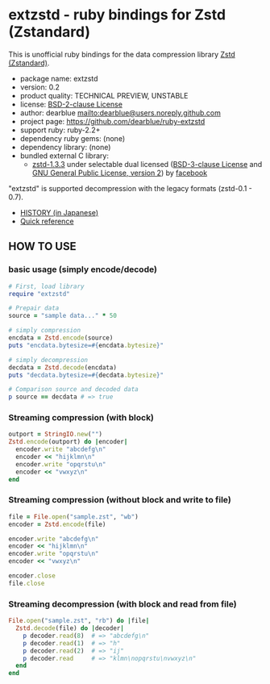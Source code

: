 # extzstd - ruby bindings for Zstd (Zstandard)

This is unofficial ruby bindings for the data compression library
[Zstd (Zstandard)](https://github.com/facebook/zstd).

  * package name: extzstd
  * version: 0.2
  * product quality: TECHNICAL PREVIEW, UNSTABLE
  * license: [BSD-2-clause License](LICENSE)
  * author: dearblue <mailto:dearblue@users.noreply.github.com>
  * project page: <https://github.com/dearblue/ruby-extzstd>
  * support ruby: ruby-2.2+
  * dependency ruby gems: (none)
  * dependency library: (none)
  * bundled external C library:
      * [zstd-1.3.3](https://github.com/facebook/zstd)
        under selectable dual licensed ([BSD-3-clause License](https://github.com/facebook/zstd/blob/v1.3.3/LICENSE) and [GNU General Public License, version 2](https://github.com/facebook/zstd/blob/v1.3.3/COPYING))
        by [facebook](https://github.com/facebook)

"extzstd" is supported decompression with the legacy formats (zstd-0.1 - 0.7).

  * [HISTORY (in Japanese)](HISTORY.ja.md)
  * [Quick reference](QUICKREF.md)


## HOW TO USE

### basic usage (simply encode/decode)

``` ruby
# First, load library
require "extzstd"

# Prepair data
source = "sample data..." * 50

# simply compression
encdata = Zstd.encode(source)
puts "encdata.bytesize=#{encdata.bytesize}"

# simply decompression
decdata = Zstd.decode(encdata)
puts "decdata.bytesize=#{decdata.bytesize}"

# Comparison source and decoded data
p source == decdata # => true
```

### Streaming compression (with block)

``` ruby
outport = StringIO.new("")
Zstd.encode(outport) do |encoder|
  encoder.write "abcdefg\n"
  encoder << "hijklmn\n"
  encoder.write "opqrstu\n"
  encoder << "vwxyz\n"
end
```

### Streaming compression (without block and write to file)

``` ruby
file = File.open("sample.zst", "wb")
encoder = Zstd.encode(file)

encoder.write "abcdefg\n"
encoder << "hijklmn\n"
encoder.write "opqrstu\n"
encoder << "vwxyz\n"

encoder.close
file.close
```

### Streaming decompression (with block and read from file)

``` ruby
File.open("sample.zst", "rb") do |file|
  Zstd.decode(file) do |decoder|
    p decoder.read(8)  # => "abcdefg\n"
    p decoder.read(1)  # => "h"
    p decoder.read(2)  # => "ij"
    p decoder.read     # => "klmn\nopqrstu\nvwxyz\n"
  end
end
```
